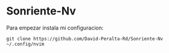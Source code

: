 # Sonriente-Nv

Para empezar instala mi configuracion:

```
git clone https://github.com/David-Peralta-Rd/Sonriente-Nv ~/.config/nvim

```
